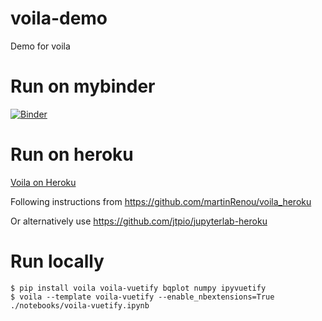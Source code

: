 # voila-demo
Demo for voila

# Run on mybinder
[![Binder](https://mybinder.org/badge_logo.svg)](https://mybinder.org/v2/gh/maartenbreddels/voila-demo/master?urlpath=voila%2Frender%2Fvoila-vuetify.ipynb)


# Run on heroku

[Voila on Heroku](https://voila-vuetify.herokuapp.com/)


Following instructions from https://github.com/martinRenou/voila_heroku

Or alternatively use https://github.com/jtpio/jupyterlab-heroku

# Run locally
```
$ pip install voila voila-vuetify bqplot numpy ipyvuetify
$ voila --template voila-vuetify --enable_nbextensions=True ./notebooks/voila-vuetify.ipynb
```
